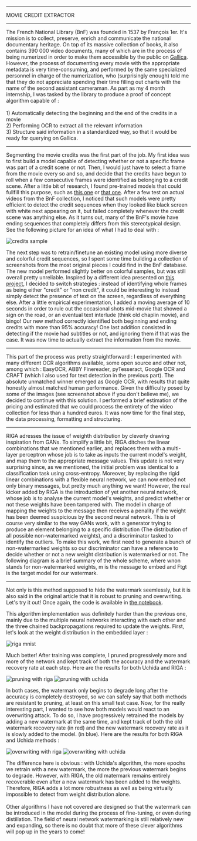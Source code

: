 
---

<p class="titletext">MOVIE CREDIT EXTRACTOR</p>

---

<p class="articletext">The French National Library (BnF) was founded in 1537 by François 1er. It's mission is to collect, preserve, enrich and communicate the national documentary heritage. On top of its massive collection of books, it also contains 390 000 video documents, many of which are in the process of being numerized in order to make them accessible by the public on <a href="https://gallica.bnf.fr/accueil/fr/content/accueil-fr" class="linkedinlink">Gallica</a>. However, the process of documenting every movie with the appropriate metadata is very time-consuming, and performed by the same specialized personnel in charge of the numerization, who (surprisingly enough) told me that they do not appreciate spending their time filling out charts with the name of the second assistant cameraman. As part as my 4 month internship, I was tasked by the library to produce a proof of concept algorithm capable of :<br><br>
1) Automatically detecting the beginning and the end of the credits in a movie<br>
2) Performing OCR to extract all the relevant information<br>
3) Structure said information in a standardized way, so that it would be ready for querying on Gallica.</p> 

---

<p class="articletext">Segmenting the movie credits was the first part of the job. My first idea was to first build a model capable of detecting whether or not a specific frame was part of a credit scene or not. Then, I would just have to select a frame from the movie every so and so, and decide that the credits have begun to roll when a few consecutive frames were identified as belonging to a credit scene. After a little bit of research, I found pre-trained models that could fullfill this purpose, such as <a href="https://github.com/parallel-places/closing-credits-recognizer" class="linkedinlink">this one</a> or <a href="https://github.com/nielstenboom/recurring-content-detector" class="linkedinlink">that one</a>. After a few test on actual videos from the BnF collection, I noticed that such models were pretty efficient to detect the credit sequences when they looked like black screen with white next appearing on it, but failed completely whenever the credit scene was anything else. As it turns out, many of the BnF's movie have ending sequences that completely differs from this stereotypical design. See the following picture for an idea of what I had to deal with :</p>

<img src="images/creditszazie.png?raw=true" alt="credits sample"/>

<p class="articletext">The next step was to retrain/finetune an existing model using more diverse and colorful credit sequences, so I spent some time building a collection of screenshots from the most original pieces I could find in the BnF database. The new model performed slightly better on colorful samples, but was still overall pretty unreliable. Inspired by a different idea presented on <a href="https://github.com/yanglinz/detect-show-episode-credits" class="linkedinlink">this project</a>, I decided to switch strategies : instead of identifying whole frames as being either "credit" or "non credit", it could be interesting to instead simply detect the presence of text on the screen, regardless of everything else. After a little empirical experimentation, I added a moving average of 10 seconds in order to rule out the occasional shots mid-movie that showed a sign on the road, or an eventual text interlude (think old chaplin movie), and bingo! Our new method correctly identified both beginning and ending credits with more than 95% accuracy! One last addition consisted in detecting if the movie had subtitles or not, and ignoring them if that was the case. It was now time to actually extract the information from the movie.</p>

---

<p class="articletext">This part of the process was pretty straightforward : I experimented with many different OCR algorithms available, some open source and other not, among which : EasyOCR, ABBY Finereader, pyTesseract, Google OCR and CRAFT (which I also used for text detection in the previous part). The absolute unmatched winner emerged as Google OCR, with results that quite honestly almost matched human performance. Given the difficulty posed by some of the images (see screenshot above if you don't believe me), we decided to continue with this solution. I performed a brief estimation of the pricing and estimated that we could process the entirety of the video collection for less than a hundred euros. It was now time for the final step, the data processing, formatting and structuring. </p>

---

<p class="articletext">RIGA adresses the issue of weighth distribution by cleverly drawing inspiration from GANs. To simplify a little bit, RIGA ditches the linear combinations that we mentioned earlier, and replaces them with a multi-layer perceptron whose job is to take as inputs the current model's weight, and map them to the appropriate message values. This update is not very surprising since, as we mentioned, the initial problem was identical to a classification task using cross-entropy. Moreover, by replacing the rigid linear combinations with a flexible neural network, we can now embed not only binary messages, but pretty much anything we want! However, the real kicker added by RIGA is the introduction of yet another neural network, whose job is to analyse the current model's weights, and predict whether or not these weights have been tampered with. The model in charge of mapping the weights to the message then receives a penality if the weight has been deemed suspicious by the second neural network. This is of course very similar to the way GANs work, with a generator trying to produce an element belonging to a specific distribution (The distribution of all possible non-watermarked weights), and a discriminator tasked to identify the outliers. To make this work, we first need to generate a bunch of non-watermarked weights so our discriminator can have a reference to decide whether or not a new weight distribution is watermarked or not. The following diagram is a brief summary of the whole scheme, where wnon stands for non-watermarked weights, m is the message to embed and Ftgt is the target model for our watermark.</p>

---

<p class="articletext">Not only is this method supposed to hide the watermark seemlessly, but it is also said in the original article that it is robust to pruning and overwriting. Let's try it out! Once again, the code is available in <a href="https://colab.research.google.com/drive/1DUnfiuhqV2FR3V9jndP47zLTmsFhyNh2" class="linkedinlink">the notebook</a>.</p>

<p class="articletext">This algorithm implementation was definitely harder than the previous one, mainly due to the multiple neural networks interacting with each other and the three chained backpropagations required to update the weights. First, let's look at the weight distribution in the embedded layer :</p>

<img src="images/riga_mnist.png?raw=true" alt="riga mnist"/>

<p class="articletext">Much better! After training was complete, I pruned progressively more and more of the network and kept track of both the accuracy and the watermark recovery rate at each step. Here are the results for both Uchida and RIGA :</p>

<img src="images/cifar_riga_pruning.png?raw=true" alt="pruning with riga"/>
<img src="images/cifar_uchida_pruning.png?raw=true" alt="pruning with uchida"/>

<p class="articletext">In both cases, the watermark only begins to degrade long after the accuracy is completely destroyed, so we can safely say that both methods are resistant to pruning, at least on this small test case. Now, for the really interesting part, I wanted to see how both models would react to an overwriting attack. To do so, I have progressively retrained the models by adding a new watermark at the same time, and kept track of both the old watermark recovery rate (in red) and the new watermark recovery rate as it is slowly added to the model. (in blue). Here are the results for both RIGA and Uchida methods :</p>

<img src="images/overwriting_mnist_riga.png?raw=true" alt="overwriting with riga"/>
<img src="images/overwriting_mnist_uchida.png?raw=true" alt="overwriting with uchida"/>

<p class="articletext">The difference here is obvious : with Uchida's algorithm, the more epochs we retrain with a new watermark, the more the previous watermark begins to degrade. However, with RIGA, the old matermark remains entirely recoverable even after a new watermark has been added to the weights. Therefore, RIGA adds a lot more robustness as well as being virtually impossible to detect from weight distribution alone. <br><br>
Other algorithms I have not covered are designed so that the watermark can be introduced in the model during the process of fine-tuning, or even during distillation. The field of neural network watermarking is still relatively new and expanding, so there is no doubt that more of these clever algorithms will pop up in the years to come!</p>
